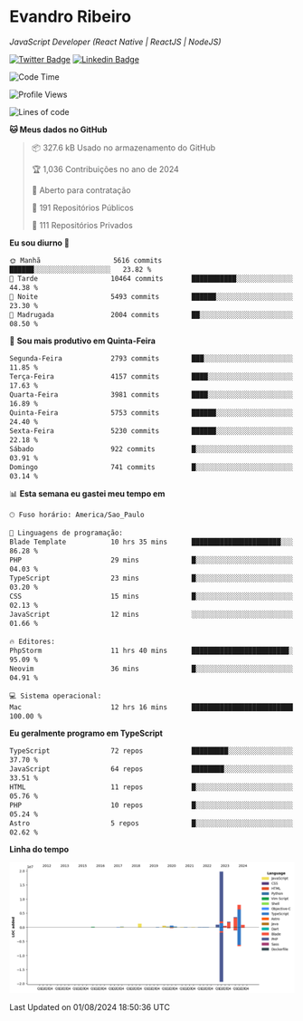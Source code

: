 # Evandro **Ribeiro**

*JavaScript Developer (React Native | ReactJS | NodeJS)*

[![Twitter Badge](https://img.shields.io/badge/-@ribeiroevandro-201B2D?style=flat-square&labelColor=201B2D&logo=twitter&logoColor=white&link=https://twitter.com/ribeiroevandro)](https://twitter.com/ribeiroevandro) 
[![Linkedin Badge](https://img.shields.io/badge/-Evandro%20Ribeiro-201B2D?style=flat-square&logo=Linkedin&logoColor=white&link=https://www.linkedin.com/in/ribeiroevandro)](https://www.linkedin.com/in/ribeiroevandro) 


<!--START_SECTION:waka-->
![Code Time](http://img.shields.io/badge/Code%20Time-4%2C033%20hrs%2041%20mins-blue)

![Profile Views](http://img.shields.io/badge/Visualizac%C3%B5es%20do%20perfil-9-blue)

![Lines of code](https://img.shields.io/badge/Desde%20o%20Hello%20World%20eu%20escrevi-38.7%20million%20linhas%20de%20c%C3%B3digo-blue)

**🐱 Meus dados no GitHub** 

> 📦 327.6 kB Usado no armazenamento do GitHub 
 > 
> 🏆 1,036 Contribuições no ano de 2024
 > 
> 💼 Aberto para contratação
 > 
> 📜 191 Repositórios Públicos 
 > 
> 🔑 111 Repositórios Privados 
 > 
**Eu sou diurno 🐤** 

```text
🌞 Manhã                  5616 commits        ██████░░░░░░░░░░░░░░░░░░░   23.82 % 
🌆 Tarde                  10464 commits       ███████████░░░░░░░░░░░░░░   44.38 % 
🌃 Noite                  5493 commits        ██████░░░░░░░░░░░░░░░░░░░   23.30 % 
🌙 Madrugada              2004 commits        ██░░░░░░░░░░░░░░░░░░░░░░░   08.50 % 
```
📅 **Sou mais produtivo em Quinta-Feira** 

```text
Segunda-Feira            2793 commits        ███░░░░░░░░░░░░░░░░░░░░░░   11.85 % 
Terça-Feira              4157 commits        ████░░░░░░░░░░░░░░░░░░░░░   17.63 % 
Quarta-Feira             3981 commits        ████░░░░░░░░░░░░░░░░░░░░░   16.89 % 
Quinta-Feira             5753 commits        ██████░░░░░░░░░░░░░░░░░░░   24.40 % 
Sexta-Feira              5230 commits        ██████░░░░░░░░░░░░░░░░░░░   22.18 % 
Sábado                   922 commits         █░░░░░░░░░░░░░░░░░░░░░░░░   03.91 % 
Domingo                  741 commits         █░░░░░░░░░░░░░░░░░░░░░░░░   03.14 % 
```


📊 **Esta semana eu gastei meu tempo em** 

```text
🕑︎ Fuso horário: America/Sao_Paulo

💬 Linguagens de programação: 
Blade Template           10 hrs 35 mins      ██████████████████████░░░   86.28 % 
PHP                      29 mins             █░░░░░░░░░░░░░░░░░░░░░░░░   04.03 % 
TypeScript               23 mins             █░░░░░░░░░░░░░░░░░░░░░░░░   03.20 % 
CSS                      15 mins             █░░░░░░░░░░░░░░░░░░░░░░░░   02.13 % 
JavaScript               12 mins             ░░░░░░░░░░░░░░░░░░░░░░░░░   01.66 % 

🔥 Editores: 
PhpStorm                 11 hrs 40 mins      ████████████████████████░   95.09 % 
Neovim                   36 mins             █░░░░░░░░░░░░░░░░░░░░░░░░   04.91 % 

💻 Sistema operacional: 
Mac                      12 hrs 16 mins      █████████████████████████   100.00 % 
```

**Eu geralmente programo em TypeScript** 

```text
TypeScript               72 repos            █████████░░░░░░░░░░░░░░░░   37.70 % 
JavaScript               64 repos            ████████░░░░░░░░░░░░░░░░░   33.51 % 
HTML                     11 repos            █░░░░░░░░░░░░░░░░░░░░░░░░   05.76 % 
PHP                      10 repos            █░░░░░░░░░░░░░░░░░░░░░░░░   05.24 % 
Astro                    5 repos             █░░░░░░░░░░░░░░░░░░░░░░░░   02.62 % 
```



**Linha do tempo**

![Lines of Code chart](https://raw.githubusercontent.com/ribeiroevandro/ribeiroevandro/main/assets/bar_graph.png)


 Last Updated on 01/08/2024 18:50:36 UTC
<!--END_SECTION:waka-->
